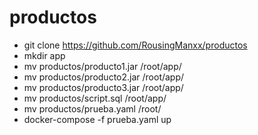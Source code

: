 # productos

- git clone https://github.com/RousingManxx/productos
- mkdir app
- mv productos/producto1.jar /root/app/
- mv productos/producto2.jar /root/app/
- mv productos/producto3.jar /root/app/
- mv productos/script.sql /root/app/
- mv productos/prueba.yaml /root/
- docker-compose -f prueba.yaml up
